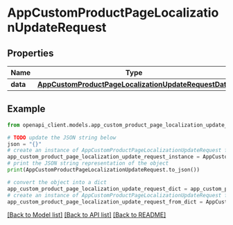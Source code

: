 # AppCustomProductPageLocalizationUpdateRequest


## Properties

Name | Type | Description | Notes
------------ | ------------- | ------------- | -------------
**data** | [**AppCustomProductPageLocalizationUpdateRequestData**](AppCustomProductPageLocalizationUpdateRequestData.md) |  | 

## Example

```python
from openapi_client.models.app_custom_product_page_localization_update_request import AppCustomProductPageLocalizationUpdateRequest

# TODO update the JSON string below
json = "{}"
# create an instance of AppCustomProductPageLocalizationUpdateRequest from a JSON string
app_custom_product_page_localization_update_request_instance = AppCustomProductPageLocalizationUpdateRequest.from_json(json)
# print the JSON string representation of the object
print(AppCustomProductPageLocalizationUpdateRequest.to_json())

# convert the object into a dict
app_custom_product_page_localization_update_request_dict = app_custom_product_page_localization_update_request_instance.to_dict()
# create an instance of AppCustomProductPageLocalizationUpdateRequest from a dict
app_custom_product_page_localization_update_request_from_dict = AppCustomProductPageLocalizationUpdateRequest.from_dict(app_custom_product_page_localization_update_request_dict)
```
[[Back to Model list]](../README.md#documentation-for-models) [[Back to API list]](../README.md#documentation-for-api-endpoints) [[Back to README]](../README.md)


